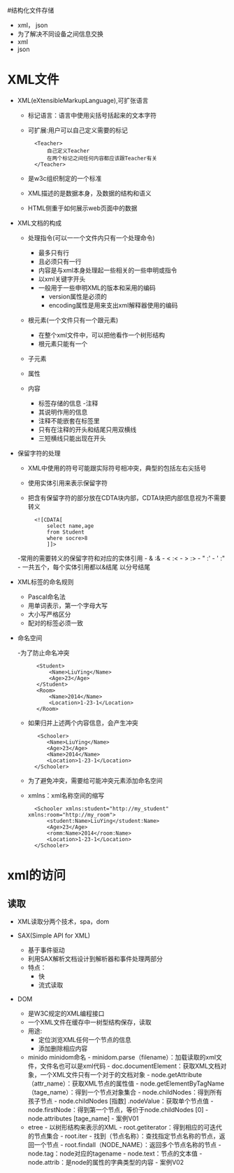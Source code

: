 #结构化文件存储
- xml， json
- 为了解决不同设备之间信息交换
- xml
- json
# XML文件
- XML(eXtensibleMarkupLanguage),可扩张语言
    - 标记语言：语言中使用尖括号括起来的文本字符
    - 可扩展:用户可以自己定义需要的标记


            <Teacher>
                自己定义Teacher
                在两个标记之间任何内容都应该跟Teacher有关
            </Teacher>
    - 是w3c组织制定的一个标准
    - XML描述的是数据本身，及数据的结构和语义
    - HTML侧重于如何展示web页面中的数据


- XML文档的构成
    - 处理指令(可以一一个文件内只有一个处理命令)
        - 最多只有行
        - 且必须只有一行
        - 内容是与xml本身处理起一些相关的一些申明或指令
        - 以xml关键字开头
        - 一般用于一些申明XML的版本和采用的编码
            - version属性是必须的
            - encoding属性是用来支出xml解释器使用的编码

    - 根元素(一个文件只有一个跟元素)
        - 在整个xml文件中，可以把他看作一个树形结构
        - 根元素只能有一个
    - 子元素
    - 属性
    - 内容
        - 标签存储的信息
     -注释
        - 其说明作用的信息
        - 注释不能嵌套在标签里
        - 只有在注释的开头和结尾只用双横线
        - 三短横线只能出现在开头

- 保留字符的处理
    - XML中使用的符号可能跟实际符号相冲突，典型的包括左右尖括号
    - 使用实体引用来表示保留字符


    - 把含有保留字符的部分放在CDTA块内部，CDTA块把内部信息视为不需要转义

            <![CDATA[
                select name,age
                from Student
                where socre>8
                ]]>
    -常用的需要转义的保留字符和对应的实体引用
            - & :&amp;
            - < :&lt;
            - > :&gt;
            - " :&apos;
            - ' :&quot;
            - 一共五个，每个实体引用都以&结尾 以分号结尾

- XML标签的命名规则
   - Pascal命名法
   - 用单词表示，第一个字母大写
   - 大小写严格区分
   - 配对的标签必须一致
- 命名空间

    -为了防止命名冲突

            <Student>
                <Name>LiuYing</Name>
                <Age>23</Age>
            </Student>
            <Room>
                <Name>2014</Name>
                <Location>1-23-1</Location>
            </Room>

    - 如果归并上述两个内容信息，会产生冲突

             <Schooler>
                <Name>LiuYing</Name>
                <Age>23</Age>
                <Name>2014</Name>
                <Location>1-23-1</Location>
            </Schooler>
    - 为了避免冲突，需要给可能冲突元素添加命名空间

    - xmlns：xml名称空间的缩写

            <Schooler xmlns:student="http://my_student" xmlns:room="http://my_room">
                <student:Name>LiuYing</student:Name>
                <Age>23</Age>
                <romm:Name>2014</room:Name>
                <Location>1-23-1</Location>
            </Schooler>
# xml的访问

## 读取
- XML读取分两个技术，spa，dom
- SAX(Simple API for XML)
    - 基于事件驱动
    - 利用SAX解析文档设计到解析器和事件处理两部分
    - 特点：
        - 快
        - 流式读取

- DOM
    - 是W3C规定的XML编程接口
    - 一个XML文件在缓存中一树型结构保存，读取
    - 用途:
        - 定位浏览XML任何一个节点的信息
        - 添加删除相应内容
    - minido
        minidom命名
            - minidom.parse（filename）：加载读取的xml文件，文件名也可以是xml代码
            - doc.documentElement：获取XML文档对象，一个XML文件只有一个对于的文档对象
            - node.getAttribute（attr_name）：获取XML节点的属性值
            - node.getElementByTagName（tage_name）：得到一个节点对象集合
            - node.childNodes：得到所有孩子节点
            - node.childNodes [指数] .nodeValue：获取单个节点值
            - node.firstNode：得到第一个节点，等价于node.childNodes [0]
            - node.attributes [tage_name]
            - 案例V01
    - etree
            - 以树形结构来表示的XML
            - root.getiterator：得到相应的可迭代的节点集合
            - root.iter
            - 找到（节点名称）：查找指定节点名称的节点，返回一个节点
            - root.findall（NODE_NAME）：返回多个节点名称的节点
            - node.tag：node对应的tagename
            - node.text：节点的文本值
            - node.attrib：是node的属性的字典类型的内容
            - 案例V02